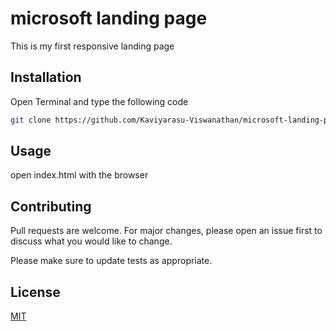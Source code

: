 # microsoft landing page

This is my first responsive landing page 

## Installation

Open Terminal and type the following code

```bash
git clone https://github.com/Kaviyarasu-Viswanathan/microsoft-landing-page-clone.git
```

## Usage

open index.html with the browser

## Contributing
Pull requests are welcome. For major changes, please open an issue first to discuss what you would like to change.

Please make sure to update tests as appropriate.

## License
[MIT](https://choosealicense.com/licenses/mit/)
